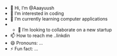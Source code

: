 - 👋 Hi, I’m @Aaayuush
- 👀 I’m interested in coding
- 🌱 I’m currently learning  computer applications
- - 💞️ I’m looking to collaborate on a new startup
- 📫 How to reach me ..linkdin
- 😄 Pronouns: ...
- ⚡ Fun fact: ...

<!---
Aaayuush/Aaayuush is a ✨ special ✨ repository because its `README.md` (this file) appears on your GitHub profile.
You can click the Preview link to take a look at your changes.
--->
